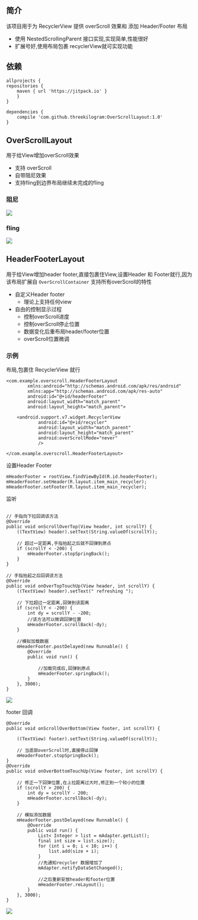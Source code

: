 
## 简介

该项目用于为 RecyclerView 提供 overScroll 效果和 添加 Header/Footer 布局

* 使用 NestedScrollingParent 接口实现,实现简单,性能很好
* 扩展号好,使用布局包裹 recyclerView就可实现功能

## 依赖

```
allprojects {
repositories {
	maven { url 'https://jitpack.io' }
	}
}
```
```
dependencies {
	compile 'com.github.threekilogram:OverScrollLayout:1.0'
}
```

## OverScrollLayout

用于给View增加overScroll效果

* 支持 overScroll
* 自带阻尼效果
* 支持fling到边界布局继续未完成的fling

### 阻尼

![](/img/pic01.gif)

### fling

![](/img/pic02.gif)

## HeaderFooterLayout

用于给View增加header footer,直接包裹住View,设置Header 和 Footer就行,因为该布局扩展自 `OverScrollContainer` 支持所有overScroll的特性

* 自定义Header footer
	* 理论上支持任何view
* 自由的控制显示过程
	* 控制overScroll进度
	* 控制overScroll停止位置
	* 数据变化后重布局header/footer位置
	* overScroll位置微调

### 示例

布局,包裹住 RecyclerView 就行

```
<com.example.overscroll.HeaderFooterLayout
        xmlns:android="http://schemas.android.com/apk/res/android"
        xmlns:app="http://schemas.android.com/apk/res-auto"
        android:id="@+id/headerFooter"
        android:layout_width="match_parent"
        android:layout_height="match_parent">

    <android.support.v7.widget.RecyclerView
            android:id="@+id/recycler"
            android:layout_width="match_parent"
            android:layout_height="match_parent"
            android:overScrollMode="never"
            />

</com.example.overscroll.HeaderFooterLayout>
```

设置Header Footer

```
mHeaderFooter = rootView.findViewById(R.id.headerFooter);
mHeaderFooter.setHeader(R.layout.item_main_recycler);
mHeaderFooter.setFooter(R.layout.item_main_recycler);
```

监听

```

// 手指向下拉回调该方法
@Override
public void onScrollOverTop(View header, int scrollY) {
    ((TextView) header).setText(String.valueOf(scrollY));

	// 超过一定距离,手指抬起之后就不回弹到原点
    if (scrollY < -200) {
        mHeaderFooter.stopSpringBack();
    }
}

// 手指抬起之后回调该方法
@Override
public void onOverTopTouchUp(View header, int scrollY) {
    ((TextView) header).setText(" refreshing ");

	// 下拉超过一定距离,回弹到该距离
    if (scrollY < -200) {
        int dy = scrollY - -200;
		//该方法可以微调回弹位置
        mHeaderFooter.scrollBack(-dy);
    }

	//模拟加载数据
    mHeaderFooter.postDelayed(new Runnable() {
        @Override
        public void run() {

			//加载完成后,回弹到原点
            mHeaderFooter.springBack();
        }
    }, 3000);
}
```

![](/img/pic03.gif)

footer 回调

```
@Override
public void onScrollOverBottom(View footer, int scrollY) {

    ((TextView) footer).setText(String.valueOf(scrollY));

	// 当底部overScroll时,直接停止回弹
    mHeaderFooter.stopSpringBack();
}
@Override
public void onOverBottomTouchUp(View footer, int scrollY) {
		
	// 修正一下回弹位置,在上拉距离过大时,修正到一个较小的位置
    if (scrollY > 200) {
        int dy = scrollY - 200;
        mHeaderFooter.scrollBack(-dy);
    }

	// 模拟添加数据
    mHeaderFooter.postDelayed(new Runnable() {
        @Override
        public void run() {
            List< Integer > list = mAdapter.getList();
            final int size = list.size();
            for (int i = 0; i < 10; i++) {
                list.add(size + i);
            }
			//先通知recycler 数据增加了
            mAdapter.notifyDataSetChanged();

			//之后重新安放header和footer位置
            mHeaderFooter.reLayout();
        }
    }, 3000);
}
```

![](/img/pic04.gif)

